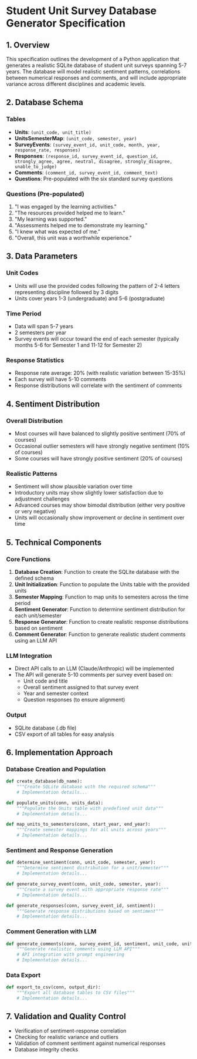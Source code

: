 # Student Unit Survey Database Generator Specification

## 1. Overview
This specification outlines the development of a Python application that generates a realistic SQLite database of student unit surveys spanning 5-7 years. The database will model realistic sentiment patterns, correlations between numerical responses and comments, and will include appropriate variance across different disciplines and academic levels.

## 2. Database Schema

### Tables
- **Units**: `(unit_code, unit_title)`
- **UnitsSemesterMap**: `(unit_code, semester, year)`
- **SurveyEvents**: `(survey_event_id, unit_code, month, year, response_rate, responses)`
- **Responses**: `(response_id, survey_event_id, question_id, strongly_agree, agree, neutral, disagree, strongly_disagree, unable_to_judge)`
- **Comments**: `(comment_id, survey_event_id, comment_text)`
- **Questions**: Pre-populated with the six standard survey questions

### Questions (Pre-populated)
1. "I was engaged by the learning activities."
2. "The resources provided helped me to learn."
3. "My learning was supported."
4. "Assessments helped me to demonstrate my learning."
5. "I knew what was expected of me."
6. "Overall, this unit was a worthwhile experience."

## 3. Data Parameters

### Unit Codes
- Units will use the provided codes following the pattern of 2-4 letters representing discipline followed by 3 digits
- Units cover years 1-3 (undergraduate) and 5-6 (postgraduate)

### Time Period
- Data will span 5-7 years
- 2 semesters per year
- Survey events will occur toward the end of each semester (typically months 5-6 for Semester 1 and 11-12 for Semester 2)

### Response Statistics
- Response rate average: 20% (with realistic variation between 15-35%)
- Each survey will have 5-10 comments
- Response distributions will correlate with the sentiment of comments

## 4. Sentiment Distribution

### Overall Distribution
- Most courses will have balanced to slightly positive sentiment (70% of courses)
- Occasional outlier semesters will have strongly negative sentiment (10% of courses)
- Some courses will have strongly positive sentiment (20% of courses)

### Realistic Patterns
- Sentiment will show plausible variation over time
- Introductory units may show slightly lower satisfaction due to adjustment challenges
- Advanced courses may show bimodal distribution (either very positive or very negative)
- Units will occasionally show improvement or decline in sentiment over time

## 5. Technical Components

### Core Functions
1. **Database Creation**: Function to create the SQLite database with the defined schema
2. **Unit Initialization**: Function to populate the Units table with the provided units
3. **Semester Mapping**: Function to map units to semesters across the time period
4. **Sentiment Generator**: Function to determine sentiment distribution for each unit/semester
5. **Response Generator**: Function to create realistic response distributions based on sentiment
6. **Comment Generator**: Function to generate realistic student comments using an LLM API

### LLM Integration
- Direct API calls to an LLM (Claude/Anthropic) will be implemented
- The API will generate 5-10 comments per survey event based on:
  - Unit code and title
  - Overall sentiment assigned to that survey event
  - Year and semester context
  - Question responses (to ensure alignment)

### Output
- SQLite database (.db file)
- CSV export of all tables for easy analysis

## 6. Implementation Approach

### Database Creation and Population
```python
def create_database(db_name):
    """Create SQLite database with the required schema"""
    # Implementation details...

def populate_units(conn, units_data):
    """Populate the Units table with predefined unit data"""
    # Implementation details...

def map_units_to_semesters(conn, start_year, end_year):
    """Create semester mappings for all units across years"""
    # Implementation details...
```

### Sentiment and Response Generation
```python
def determine_sentiment(conn, unit_code, semester, year):
    """Determine sentiment distribution for a unit/semester"""
    # Implementation details...

def generate_survey_event(conn, unit_code, semester, year):
    """Create a survey event with appropriate response rate"""
    # Implementation details...

def generate_responses(conn, survey_event_id, sentiment):
    """Generate response distributions based on sentiment"""
    # Implementation details...
```

### Comment Generation with LLM
```python
def generate_comments(conn, survey_event_id, sentiment, unit_code, unit_title, semester, year):
    """Generate realistic comments using LLM API"""
    # API integration with prompt engineering
    # Implementation details...
```

### Data Export
```python
def export_to_csv(conn, output_dir):
    """Export all database tables to CSV files"""
    # Implementation details...
```

## 7. Validation and Quality Control
- Verification of sentiment-response correlation
- Checking for realistic variance and outliers
- Validation of comment sentiment against numerical responses
- Database integrity checks